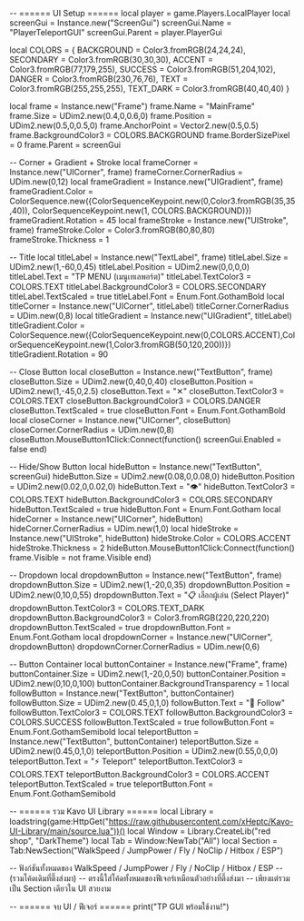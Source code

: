 -- ====== UI Setup ======
local player = game.Players.LocalPlayer
local screenGui = Instance.new("ScreenGui")
screenGui.Name = "PlayerTeleportGUI"
screenGui.Parent = player.PlayerGui

local COLORS = {
    BACKGROUND = Color3.fromRGB(24,24,24),
    SECONDARY = Color3.fromRGB(30,30,30),
    ACCENT = Color3.fromRGB(77,179,255),
    SUCCESS = Color3.fromRGB(51,204,102),
    DANGER = Color3.fromRGB(230,76,76),
    TEXT = Color3.fromRGB(255,255,255),
    TEXT_DARK = Color3.fromRGB(40,40,40)
}

local frame = Instance.new("Frame")
frame.Name = "MainFrame"
frame.Size = UDim2.new(0.4,0,0.6,0)
frame.Position = UDim2.new(0.5,0,0.5,0)
frame.AnchorPoint = Vector2.new(0.5,0.5)
frame.BackgroundColor3 = COLORS.BACKGROUND
frame.BorderSizePixel = 0
frame.Parent = screenGui

-- Corner + Gradient + Stroke
local frameCorner = Instance.new("UICorner", frame)
frameCorner.CornerRadius = UDim.new(0,12)
local frameGradient = Instance.new("UIGradient", frame)
frameGradient.Color = ColorSequence.new({ColorSequenceKeypoint.new(0,Color3.fromRGB(35,35,40)), ColorSequenceKeypoint.new(1, COLORS.BACKGROUND)})
frameGradient.Rotation = 45
local frameStroke = Instance.new("UIStroke", frame)
frameStroke.Color = Color3.fromRGB(80,80,80)
frameStroke.Thickness = 1

-- Title
local titleLabel = Instance.new("TextLabel", frame)
titleLabel.Size = UDim2.new(1,-60,0,45)
titleLabel.Position = UDim2.new(0,0,0,0)
titleLabel.Text = "TP MENU (เมนูเทเลพอร์ต)"
titleLabel.TextColor3 = COLORS.TEXT
titleLabel.BackgroundColor3 = COLORS.SECONDARY
titleLabel.TextScaled = true
titleLabel.Font = Enum.Font.GothamBold
local titleCorner = Instance.new("UICorner", titleLabel)
titleCorner.CornerRadius = UDim.new(0,8)
local titleGradient = Instance.new("UIGradient", titleLabel)
titleGradient.Color = ColorSequence.new({ColorSequenceKeypoint.new(0,COLORS.ACCENT),ColorSequenceKeypoint.new(1,Color3.fromRGB(50,120,200))})
titleGradient.Rotation = 90

-- Close Button
local closeButton = Instance.new("TextButton", frame)
closeButton.Size = UDim2.new(0,40,0,40)
closeButton.Position = UDim2.new(1,-45,0,2.5)
closeButton.Text = "✕"
closeButton.TextColor3 = COLORS.TEXT
closeButton.BackgroundColor3 = COLORS.DANGER
closeButton.TextScaled = true
closeButton.Font = Enum.Font.GothamBold
local closeCorner = Instance.new("UICorner", closeButton)
closeCorner.CornerRadius = UDim.new(0,8)
closeButton.MouseButton1Click:Connect(function() screenGui.Enabled = false end)

-- Hide/Show Button
local hideButton = Instance.new("TextButton", screenGui)
hideButton.Size = UDim2.new(0.08,0,0.08,0)
hideButton.Position = UDim2.new(0.02,0,0.02,0)
hideButton.Text = "👁"
hideButton.TextColor3 = COLORS.TEXT
hideButton.BackgroundColor3 = COLORS.SECONDARY
hideButton.TextScaled = true
hideButton.Font = Enum.Font.Gotham
local hideCorner = Instance.new("UICorner", hideButton)
hideCorner.CornerRadius = UDim.new(1,0)
local hideStroke = Instance.new("UIStroke", hideButton)
hideStroke.Color = COLORS.ACCENT
hideStroke.Thickness = 2
hideButton.MouseButton1Click:Connect(function()
    frame.Visible = not frame.Visible
end)

-- Dropdown
local dropdownButton = Instance.new("TextButton", frame)
dropdownButton.Size = UDim2.new(1,-20,0,35)
dropdownButton.Position = UDim2.new(0,10,0,55)
dropdownButton.Text = "📋 เลือกผู้เล่น (Select Player)"
dropdownButton.TextColor3 = COLORS.TEXT_DARK
dropdownButton.BackgroundColor3 = Color3.fromRGB(220,220,220)
dropdownButton.TextScaled = true
dropdownButton.Font = Enum.Font.Gotham
local dropdownCorner = Instance.new("UICorner", dropdownButton)
dropdownCorner.CornerRadius = UDim.new(0,6)

-- Button Container
local buttonContainer = Instance.new("Frame", frame)
buttonContainer.Size = UDim2.new(1,-20,0,50)
buttonContainer.Position = UDim2.new(0,10,0,100)
buttonContainer.BackgroundTransparency = 1
local followButton = Instance.new("TextButton", buttonContainer)
followButton.Size = UDim2.new(0.45,0,1,0)
followButton.Text = "🔗 Follow"
followButton.TextColor3 = COLORS.TEXT
followButton.BackgroundColor3 = COLORS.SUCCESS
followButton.TextScaled = true
followButton.Font = Enum.Font.GothamSemibold
local teleportButton = Instance.new("TextButton", buttonContainer)
teleportButton.Size = UDim2.new(0.45,0,1,0)
teleportButton.Position = UDim2.new(0.55,0,0,0)
teleportButton.Text = "⚡ Teleport"
teleportButton.TextColor3 = COLORS.TEXT
teleportButton.BackgroundColor3 = COLORS.ACCENT
teleportButton.TextScaled = true
teleportButton.Font = Enum.Font.GothamSemibold

-- ====== รวม Kavo UI Library ======
local Library = loadstring(game:HttpGet("https://raw.githubusercontent.com/xHeptc/Kavo-UI-Library/main/source.lua"))()
local Window = Library.CreateLib("red shop", "DarkTheme")
local Tab = Window:NewTab("All")
local Section = Tab:NewSection("WalkSpeed / JumpPower / Fly / NoClip / Hitbox / ESP")

-- ฟังก์ชันทั้งหมดของ WalkSpeed / JumpPower / Fly / NoClip / Hitbox / ESP
-- (รวมโค้ดเดิมที่ตึ๊งส่งมา)
-- ตรงนี้ใส่โค้ดทั้งหมดของฟีเจอร์เหมือนตัวอย่างที่ตึ๊งส่งมา
-- เพียงแต่รวมเป็น Section เดียวใน UI สวยงาม

-- ====== จบ UI / ฟีเจอร์ ======
print("TP GUI พร้อมใช้งาน!")
